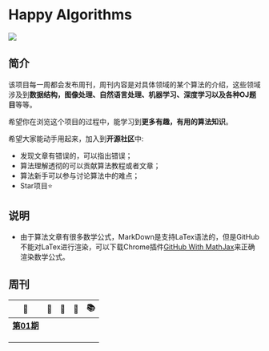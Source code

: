 # Happy Algorithms 
![](https://pbs.twimg.com/media/C9Yn_oaUQAAz-Ph.jpg)

## 简介
该项目每一周都会发布周刊，周刊内容是对具体领域的某个算法的介绍，这些领域涉及到**数据结构，图像处理、自然语言处理、机器学习、深度学习以及各种OJ题目**等等。

希望你在浏览这个项目的过程中，能学习到**更多有趣，有用的算法知识**。

希望大家能动手用起来，加入到**开源社区**中:

- 发现文章有错误的，可以指出错误；
- 算法理解透彻的可以贡献算法教程或者文章；
- 算法新手可以参与讨论算法中的难点；
- Star项目:star:


## 说明

- 由于算法文章有很多数学公式，MarkDown是支持LaTex语法的，但是GitHub不能对LaTex进行渲染，可以下载Chrome插件[GitHub With MathJax](https://chrome.google.com/webstore/detail/github-with-mathjax/ioemnmodlmafdkllaclgeombjnmnbima)来正确渲染数学公式。

## 周刊

|                    📕                    |  📗  |  📘  |  📙  |  📚  |
| :--------------------------------------: | :--: | :--: | :--: | :--: |
| [**第01期**](https://github.com/neuclil/happy-algorithms/tree/master/%E7%AC%AC01%E6%9C%9F) |      |      |      |      |
|                                          |      |      |      |      |
|                                          |      |      |      |      |
|                                          |      |      |      |      |

